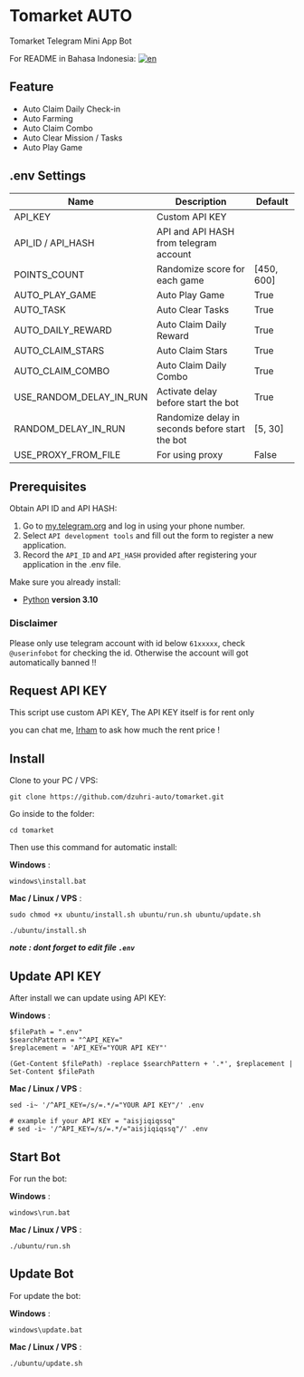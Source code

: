 # Tomarket AUTO

Tomarket Telegram Mini App Bot

For README in Bahasa Indonesia: [![en](https://img.shields.io/badge/README-id-red.svg)](https://github.com/dzuhri-auto/tomarket/blob/master/README.id.md)

## Feature

- Auto Claim Daily Check-in
- Auto Farming
- Auto Claim Combo
- Auto Clear Mission / Tasks
- Auto Play Game

## .env Settings

| Name | Description | Default |
| --- | ----------- | --------- |
| API_KEY | Custom API KEY | |
| API_ID / API_HASH | API and API HASH from telegram account | |
| POINTS_COUNT | Randomize score for each game  | [450, 600] |
| AUTO_PLAY_GAME | Auto Play Game | True |
| AUTO_TASK | Auto Clear Tasks | True |
| AUTO_DAILY_REWARD | Auto Claim Daily Reward| True |
| AUTO_CLAIM_STARS | Auto Claim Stars | True|
| AUTO_CLAIM_COMBO | Auto Claim Daily Combo | True |
| USE_RANDOM_DELAY_IN_RUN | Activate delay before start the bot | True |
| RANDOM_DELAY_IN_RUN | Randomize delay in seconds before start the bot | [5, 30] |
| USE_PROXY_FROM_FILE | For using proxy | False |

## Prerequisites

Obtain API ID and API HASH:

1. Go to [my.telegram.org](https://my.telegram.org/) and log in using your phone number.
2. Select `API development tools` and fill out the form to register a new application.
3. Record the `API_ID` and `API_HASH` provided after registering your application in the .env file.

Make sure you already install:

- [Python](https://www.python.org/downloads/release/python-31014/) **version 3.10**
  
### Disclaimer

Please only use telegram account with id below `61xxxxx`, check `@userinfobot` for checking the id.
Otherwise the account will got automatically banned !!

## Request API KEY

This script use custom API KEY, The API KEY itself is for rent only

you can chat me, [Irham](https://t.me/irhamdz) to ask how much the rent price !

## Install

Clone to your PC / VPS:

```shell
git clone https://github.com/dzuhri-auto/tomarket.git
```

Go inside to the folder:

```shell
cd tomarket
```

Then use this command for automatic install:

**Windows** :

```shell
windows\install.bat
```

**Mac / Linux / VPS** :

```shell
sudo chmod +x ubuntu/install.sh ubuntu/run.sh ubuntu/update.sh
```

```shell
./ubuntu/install.sh
```

***note : dont forget to edit file `.env`***

## Update API KEY

After install we can update using API KEY:

**Windows** :

```shell
$filePath = ".env"
$searchPattern = "^API_KEY="
$replacement = 'API_KEY="YOUR API KEY"'

(Get-Content $filePath) -replace $searchPattern + '.*', $replacement | Set-Content $filePath
```

**Mac / Linux / VPS** :

```shell
sed -i~ '/^API_KEY=/s/=.*/="YOUR API KEY"/' .env

# example if your API KEY = "aisjiqiqssq"
# sed -i~ '/^API_KEY=/s/=.*/="aisjiqiqssq"/' .env
```

## Start Bot

For run the bot:

**Windows** :

```shell
windows\run.bat
```

**Mac / Linux / VPS** :

```shell
./ubuntu/run.sh
```

## Update Bot

For update the bot:

**Windows** :

```shell
windows\update.bat
```

**Mac / Linux / VPS** :

```shell
./ubuntu/update.sh
```
